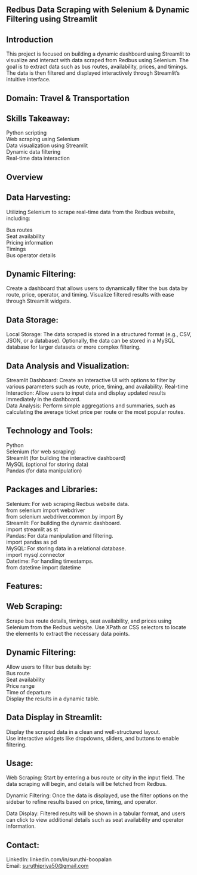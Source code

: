 ## Redbus Data Scraping with Selenium & Dynamic Filtering using Streamlit

## Introduction   

This project is focused on building a dynamic dashboard using Streamlit to visualize and interact with data scraped from Redbus using Selenium. The goal is to extract data such as bus routes, availability, prices, and timings. The data is then filtered and displayed interactively through Streamlit’s intuitive interface.   

## Domain: Travel & Transportation

## Skills Takeaway:      
Python scripting   
Web scraping using Selenium   
Data visualization using Streamlit   
Dynamic data filtering   
Real-time data interaction   

## Overview    
## Data Harvesting:   

Utilizing Selenium to scrape real-time data from the Redbus website, including:   

Bus routes   
Seat availability   
Pricing information   
Timings   
Bus operator details   

## Dynamic Filtering:   
Create a dashboard that allows users to dynamically filter the bus data by route, price, operator, and timing.
Visualize filtered results with ease through Streamlit widgets.   

## Data Storage:   
Local Storage: The data scraped is stored in a structured format (e.g., CSV, JSON, or a database).
Optionally, the data can be stored in a MySQL database for larger datasets or more complex filtering.   
## Data Analysis and Visualization:   
Streamlit Dashboard: Create an interactive UI with options to filter by various parameters such as route, price, timing, and availability.
Real-time Interaction: Allow users to input data and display updated results immediately in the dashboard.   
Data Analysis: Perform simple aggregations and summaries, such as calculating the average ticket price per route or the most popular routes.   

## Technology and Tools:   

Python   
Selenium (for web scraping)   
Streamlit (for building the interactive dashboard)   
MySQL (optional for storing data)   
Pandas (for data manipulation)   

## Packages and Libraries:   

Selenium: For web scraping Redbus website data.   
from selenium import webdriver   
from selenium.webdriver.common.by import By   
Streamlit: For building the dynamic dashboard.   
import streamlit as st   
Pandas: For data manipulation and filtering.   
import pandas as pd   
MySQL: For storing data in a relational database.   
import mysql.connector   
Datetime: For handling timestamps.   
from datetime import datetime   

## Features:   
## Web Scraping:   
Scrape bus route details, timings, seat availability, and prices using Selenium from the Redbus website.
Use XPath or CSS selectors to locate the elements to extract the necessary data points.   

## Dynamic Filtering:   
Allow users to filter bus details by:   
Bus route   
Seat availability   
Price range   
Time of departure   
Display the results in a dynamic table.      

## Data Display in Streamlit:   
Display the scraped data in a clean and well-structured layout.   
Use interactive widgets like dropdowns, sliders, and buttons to enable filtering.   

## Usage:   
Web Scraping: Start by entering a bus route or city in the input field. The data scraping will begin, and details will be fetched from Redbus.   

Dynamic Filtering: Once the data is displayed, use the filter options on the sidebar to refine results based on price, timing, and operator.   

Data Display: Filtered results will be shown in a tabular format, and users can click to view additional details such as seat availability and operator information.   

## Contact:   
LinkedIn: linkedin.com/in/suruthi-boopalan   
Email: suruthipriya50@gmail.com   
